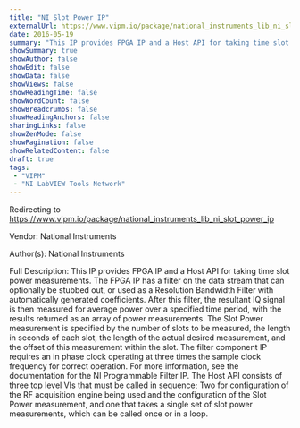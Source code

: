 ```yaml
---
title: "NI Slot Power IP"
externalUrl: https://www.vipm.io/package/national_instruments_lib_ni_slot_power_ip
date: 2016-05-19
summary: "This IP provides FPGA IP and a Host API for taking time slot power measurements."
showSummary: true
showAuthor: false
showEdit: false
showData: false
showViews: false
showReadingTime: false
showWordCount: false
showBreadcrumbs: false
showHeadingAnchors: false
sharingLinks: false
showZenMode: false
showPagination: false
showRelatedContent: false
draft: true
tags:
 - "VIPM"
 - "NI LabVIEW Tools Network"
---
```


Redirecting to https://www.vipm.io/package/national_instruments_lib_ni_slot_power_ip

Vendor: National Instruments

Author(s): National Instruments
 
Full Description:
This IP provides FPGA IP and a Host API for taking time slot power measurements. The FPGA IP has a filter on the data stream that can optionally be stubbed out, or used as a Resolution Bandwidth Filter with automatically generated coefficients. After this filter, the resultant IQ signal is then measured for average power over a specified time period, with the results returned as an array of power measurements.
The Slot Power measurement is specified by the number of slots to be measured, the length in seconds of each slot, the length of the actual desired measurement, and the offset of this measurement within the slot.
The filter component IP requires an in phase clock operating at three times the sample clock frequency for correct operation. For more information, see the documentation for the NI Programmable Filter IP.
The Host API consists of three top level VIs that must be called in sequence; Two for configuration of the RF acquisition engine being used and the configuration of the Slot Power measurement, and one that takes a single set of slot power measurements, which can be called once or in a loop.